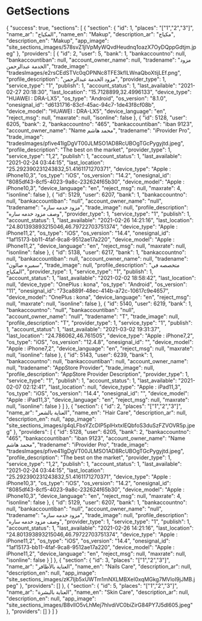 # GetSections


{
  "success": true,
  "sections": [
    {
      "section": {
        "id": 1,
        "places": "[\"1\",\"2\",\"3\"]",
        "name_ar": "المكياج",
        "name_en": "Makup",
        "description_ar": "مكياج",
        "description_en": "Makup",
        "app_image": "site_sections_images/578svZ1jlVpMyWQvdHeudnq1oazX7OyDQppGdtjm.jpeg"
      },
      "providers": [
        {
          "id": 2,
          "user": 5,
          "bank": 1,
          "bankaccountno": null,
          "bankaccountiban": null,
          "account_owner_name": null,
          "tradename": "مزود الخدمة عبدالرحمن",
          "trade_image": "tradesImages/e2rsCEdSTVc0qOPNNc8TFE3kfILWnaQboXtijLEf.png",
          "profile_description": "مزود الخدمة عبدالرحمن",
          "provider_type": 1,
          "service_type": "1",
          "publish": 1,
          "account_status": 1,
          "last_available": "2021-02-27 20:18:30",
          "last_location": "15.7128899,32.4996133",
          "device_type": "HUAWEI : DRA-LX5",
          "os_type": "Android",
          "os_version": "8.1.0",
          "onesignal_id": "d6131716-83cf-45ac-94c7-1de43f8cf08b",
          "device_model": "HUAWEI : DRA-LX5",
          "device_language": "en",
          "reject_msg": null,
          "maxrate": null,
          "isonline": false
        },
        {
          "id": 5128,
          "user": 6205,
          "bank": 2,
          "bankaccountno": "465",
          "bankaccountiban": "iban 9123",
          "account_owner_name": "Name محمد هاشم",
          "tradename": "iProvider Pro",
          "trade_image": "tradesImages/pfive41IgDgVT00JLMSO1AD8RcUBOgTGcPygyjtd.jpeg",
          "profile_description": "The best on the market",
          "provider_type": 1,
          "service_type": "1,2",
          "publish": 1,
          "account_status": 1,
          "last_available": "2021-02-24 03:44:15",
          "last_location": "25.292390231243832,51.4161171270371",
          "device_type": "Apple : iPhone10,3",
          "os_type": "iOS",
          "os_version": "14.2",
          "onesignal_id": "8085df43-8cf5-4023-9a8c-232624f65b30",
          "device_model": "Apple : iPhone10,3",
          "device_language": "en",
          "reject_msg": null,
          "maxrate": 4,
          "isonline": false
        },
        {
          "id": 5129,
          "user": 6207,
          "bank": 1,
          "bankaccountno": null,
          "bankaccountiban": "null",
          "account_owner_name": "null",
          "tradename": "مزود خدمه ساره",
          "trade_image": null,
          "profile_description": "وصف مزود خدمه ساره",
          "provider_type": 1,
          "service_type": "1",
          "publish": 1,
          "account_status": 1,
          "last_available": "2021-02-26 14:21:16",
          "last_location": "24.801393893215046,46.79722703751374",
          "device_type": "Apple : iPhone11,2",
          "os_type": "iOS",
          "os_version": "14.4",
          "onesignal_id": "1af15173-bb11-4faf-9ca8-9512ae17a220",
          "device_model": "Apple : iPhone11,2",
          "device_language": "en",
          "reject_msg": null,
          "maxrate": null,
          "isonline": false
        },
        {
          "id": 5138,
          "user": 6217,
          "bank": 1,
          "bankaccountno": null,
          "bankaccountiban": null,
          "account_owner_name": null,
          "tradename": "سميره صالون",
          "trade_image": null,
          "profile_description": "متخصصه في المكياج",
          "provider_type": 1,
          "service_type": "1",
          "publish": 1,
          "account_status": 1,
          "last_available": "2021-02-02 18:58:42",
          "last_location": null,
          "device_type": "OnePlus : kona",
          "os_type": "Android",
          "os_version": "11",
          "onesignal_id": "73ca889f-48ec-414b-a72c-10617c9e4657",
          "device_model": "OnePlus : kona",
          "device_language": "en",
          "reject_msg": null,
          "maxrate": null,
          "isonline": false
        },
        {
          "id": 5140,
          "user": 6219,
          "bank": 1,
          "bankaccountno": "null",
          "bankaccountiban": "null",
          "account_owner_name": "null",
          "tradename": "T",
          "trade_image": null,
          "profile_description": "T",
          "provider_type": 1,
          "service_type": "1",
          "publish": 1,
          "account_status": 1,
          "last_available": "2021-03-02 19:31:37",
          "last_location": "24.786062,46.761505",
          "device_type": "Apple : iPhone7,2",
          "os_type": "iOS",
          "os_version": "12.4.8",
          "onesignal_id": "",
          "device_model": "Apple : iPhone7,2",
          "device_language": "en",
          "reject_msg": null,
          "maxrate": null,
          "isonline": false
        },
        {
          "id": 5143,
          "user": 6239,
          "bank": 1,
          "bankaccountno": null,
          "bankaccountiban": null,
          "account_owner_name": null,
          "tradename": "AppStore Provider",
          "trade_image": null,
          "profile_description": "AppStore Provider Description",
          "provider_type": 1,
          "service_type": "1",
          "publish": 1,
          "account_status": 1,
          "last_available": "2021-02-07 02:12:41",
          "last_location": null,
          "device_type": "Apple : iPad11,3",
          "os_type": "iOS",
          "os_version": "14.4",
          "onesignal_id": "",
          "device_model": "Apple : iPad11,3",
          "device_language": "en",
          "reject_msg": null,
          "maxrate": null,
          "isonline": false
        }
      ]
    },
    {
      "section": {
        "id": 2,
        "places": "[\"1\",\"2\",\"3\"]",
        "name_ar": "العناية بالشعر",
        "name_en": "Hair Care",
        "description_ar": null,
        "description_en": null,
        "app_image": "site_sections_images/g4qLFbsYZcDIP5plHxtxIEQbfoS3duSzFZVOVR5p.jpeg"
      },
      "providers": [
        {
          "id": 5128,
          "user": 6205,
          "bank": 2,
          "bankaccountno": "465",
          "bankaccountiban": "iban 9123",
          "account_owner_name": "Name محمد هاشم",
          "tradename": "iProvider Pro",
          "trade_image": "tradesImages/pfive41IgDgVT00JLMSO1AD8RcUBOgTGcPygyjtd.jpeg",
          "profile_description": "The best on the market",
          "provider_type": 1,
          "service_type": "1,2",
          "publish": 1,
          "account_status": 1,
          "last_available": "2021-02-24 03:44:15",
          "last_location": "25.292390231243832,51.4161171270371",
          "device_type": "Apple : iPhone10,3",
          "os_type": "iOS",
          "os_version": "14.2",
          "onesignal_id": "8085df43-8cf5-4023-9a8c-232624f65b30",
          "device_model": "Apple : iPhone10,3",
          "device_language": "en",
          "reject_msg": null,
          "maxrate": 4,
          "isonline": false
        },
        {
          "id": 5129,
          "user": 6207,
          "bank": 1,
          "bankaccountno": null,
          "bankaccountiban": "null",
          "account_owner_name": "null",
          "tradename": "مزود خدمه ساره",
          "trade_image": null,
          "profile_description": "وصف مزود خدمه ساره",
          "provider_type": 1,
          "service_type": "1",
          "publish": 1,
          "account_status": 1,
          "last_available": "2021-02-26 14:21:16",
          "last_location": "24.801393893215046,46.79722703751374",
          "device_type": "Apple : iPhone11,2",
          "os_type": "iOS",
          "os_version": "14.4",
          "onesignal_id": "1af15173-bb11-4faf-9ca8-9512ae17a220",
          "device_model": "Apple : iPhone11,2",
          "device_language": "en",
          "reject_msg": null,
          "maxrate": null,
          "isonline": false
        }
      ]
    },
    {
      "section": {
        "id": 3,
        "places": "[\"1\",\"2\",\"3\"]",
        "name_ar": "العناية بالأظافر",
        "name_en": "Nails Care",
        "description_ar": null,
        "description_en": null,
        "app_image": "site_sections_images/zK7Ijb5xUWTm1mNXLMBXeI0xqMGkg7MVloI9jJMB.jpeg"
      },
      "providers": []
    },
    {
      "section": {
        "id": 5,
        "places": "[\"1\",\"2\",\"3\"]",
        "name_ar": "العناية بالبشرة",
        "name_en": "Skin Care",
        "description_ar": null,
        "description_en": null,
        "app_image": "site_sections_images/B8vlIO5vLhMej7hlvdiVC0biZirG84PY7J5dl605.jpeg"
      },
      "providers": []
    }
  ]
}